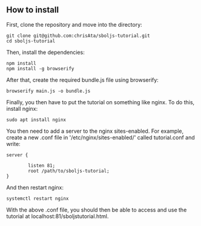 ## How to install

First, clone the repository and move into the directory:

```
git clone git@github.com:chrisAta/sboljs-tutorial.git
cd sboljs-tutorial
```

Then, install the dependencies:

```
npm install
npm install -g browserify
```

After that, create the required bundle.js file using browserify:
```
browserify main.js -o bundle.js
```

Finally, you then have to put the tutorial on something like nginx. To do this, install nginx:

`sudo apt install nginx`

You then need to add a server to the nginx sites-enabled. For example, create a new .conf file in '/etc/nginx/sites-enabled/' called tutorial.conf and write:

```
server {

        listen 81;
        root /path/to/sboljs-tutorial;
}
```

And then restart nginx:

```
systemctl restart nginx
```

With the above .conf file, you should then be able to access and use the tutorial at localhost:81/sboljstutorial.html.
